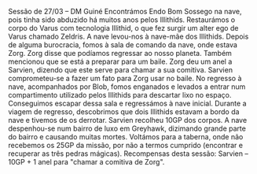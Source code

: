 Sessão de 27/03 – DM Guiné
Encontrámos Endo Bom Sossego na nave, pois tinha sido abduzido há muitos anos pelos Illithids.
Restaurámos o corpo do Varus com tecnologia Illithid, o que fez surgir um alter ego de Varus chamado Zeldris.
A nave levou-nos à nave-mãe dos Illithids.
Depois de alguma burocracia, fomos à sala de comando da nave, onde estava Zorg.
Zorg disse que podíamos regressar ao nosso planeta. Também mencionou que se está a preparar para um baile.
Zorg deu um anel a Sarvien, dizendo que este serve para chamar a sua comitiva.
Sarvien comprometeu-se a fazer um fato para Zorg usar no baile.
No regresso à nave, acompanhados por Blob, fomos enganados e levados a entrar num compartimento utilizado pelos Illithids para descartar lixo no espaço.
Conseguimos escapar dessa sala e regressámos à nave inicial.
Durante a viagem de regresso, descobrimos que dois Illithids estavam a bordo da nave e tivemos de os derrotar. Sarvien recolheu 10GP dos corpos.
A nave despenhou-se num bairro de luxo em Greyhawk, dizimando grande parte do bairro e causando muitas mortes.
Voltámos para a taberna, onde não recebemos os 25GP da missão, por não a termos cumprido (encontrar e recuperar as três pedras mágicas).
Recompensas desta sessão:
Sarvien – 10GP + 1 anel para "chamar a comitiva de Zorg".